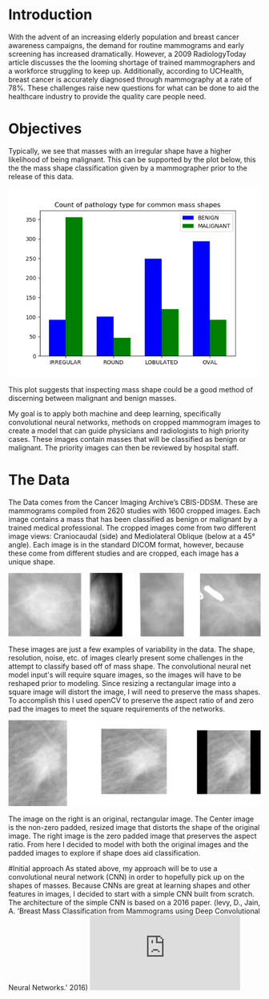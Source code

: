 # Introduction
With the advent of an increasing elderly population and breast cancer awareness campaigns, the demand for routine
mammograms and early screening has increased dramatically. However, a 2009 RadiologyToday article discusses the the looming shortage of trained mammographers and a workforce struggling to keep up. Additionally, according to UCHealth, breast cancer is accurately diagnosed through mammography at a rate of 78%. These challenges raise new questions for what can be done to aid the healthcare industry to provide the quality care people need.

# Objectives
Typically, we see that masses with an irregular shape have a higher likelihood of being malignant. This can be supported by the plot below, this the the mass shape classification given by a mammographer prior to the release of this data.

![](https://github.com/Clawton92/Classification_of_Mammograms_part2/blob/master/visuals/path_common_mass%20copy.png)

This plot suggests that inspecting mass shape could be a good method of discerning between malignant and benign masses.

My goal is to apply both machine and deep learning, specifically convolutional neural networks, methods on cropped mammogram images to create a model that can guide physicians and radiologists to high priority cases. These images contain masses that will be classified as benign or malignant. The priority images can then be reviewed by hospital staff.

# The Data
The Data comes from the Cancer Imaging Archive’s CBIS-DDSM. These are mammograms compiled from 2620 studies with 1600 cropped images. Each image contains a mass that has been classified as benign or malignant by a trained medical professional. The cropped images come from two different image views: Craniocaudal (side) and Mediolateral Oblique (below at a 45° angle). Each image is in the standard DICOM format, however, because these come from different studies and are cropped, each image has a unique shape.

![](https://github.com/Clawton92/Classification_of_Mammograms_part2/blob/master/visuals/data_variability.png)

These images are just a few examples of variability in the data. The shape, resolution, noise, etc. of images clearly present some challenges in the attempt to classify based off of mass shape. The convolutional neural net model input's will require square images, so the images will have to be reshaped prior to modeling. Since resizing a rectangular image into a square image will distort the image, I will need to preserve the mass shapes. To accomplish this I used openCV to preserve the aspect ratio of and zero pad the images to meet the square requirements of the networks.

![](https://github.com/Clawton92/Classification_of_Mammograms_part2/blob/master/visuals/pic_aspect_ratio.png)

The image on the right is an original, rectangular image. The Center image is the non-zero padded, resized image that distorts the shape of the original image. The right image is the zero padded image that preserves the aspect ratio. From here I decided to model with both the original images and the padded images to explore if shape does aid classification.

#Initial approach
As stated above, my approach will be to use a convolutional neural network (CNN) in order to hopefully pick up on the shapes of masses. Because CNNs are great at learning shapes and other features in images, I decided to start with a simple CNN built from scratch. The architecture of the simple CNN is based on a 2016 paper. (levy, D., Jain, A. 'Breast Mass Classification from Mammograms using Deep Convolutional Neural Networks.' 2016) ![source](https://arxiv.org/pdf/1612.00542.pdf)
